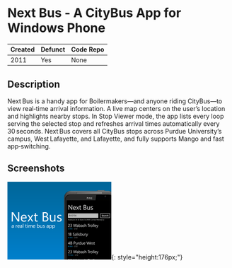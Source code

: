 # Next Bus - A CityBus App for Windows Phone

| Created | Defunct | Code Repo |
| ------- | ------- | --------- |
| 2011    | Yes      | None |

## Description

Next Bus is a handy app for Boilermakers—and anyone riding CityBus—to view real‑time arrival information. A live map centers on the user’s location and highlights nearby stops. In Stop Viewer mode, the app lists every loop serving the selected stop and refreshes arrival times automatically every 30 seconds. Next Bus covers all CityBus stops across Purdue University’s campus, West Lafayette, and Lafayette, and fully supports Mango and fast app‑switching.

## Screenshots

![Main Menu](./assets/next-bus/NextBus.png){: style="height:176px;"}